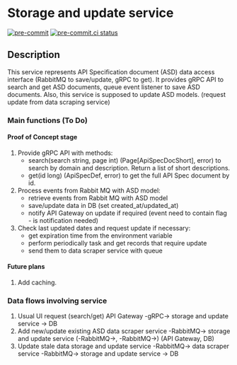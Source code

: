 # Storage and update service
[![pre-commit](https://img.shields.io/badge/pre--commit-enabled-brightgreen?logo=pre-commit&logoColor=white)](https://github.com/pre-commit/pre-commit)
[![pre-commit.ci status](https://results.pre-commit.ci/badge/github/rog-golang-buddies/api-hub_storage-and-update-service/main.svg)](https://results.pre-commit.ci/latest/github/rog-golang-buddies/api-hub_storage-and-update-service/main)

## Description
This service represents API Specification document (ASD) data access interface (RabbitMQ to save/update, gRPC to get).
It provides gRPC API to search and get ASD documents, queue event listener to save ASD documents.
Also, this service is supposed to update ASD models. (request update from data scraping service)

### Main functions (To Do)
#### Proof of Concept stage
1. Provide gRPC API with methods:
    * search(search string, page int) (Page[ApiSpecDocShort], error) to search by domain and description. Return a list of short descriptions.
    * get(id long) (ApiSpecDef, error) to get the full API Spec document by id.
2. Process events from Rabbit MQ with ASD model:
    * retrieve events from Rabbit MQ with ASD model
    * save/update data in DB (set created_at/updated_at)
    * notify API Gateway on update if required (event need to contain flag - is notification needed)
3. Check last updated dates and request update if necessary:
    * get expiration time from the environment variable
    * perform periodically task and get records that require update
    * send them to data scraper service with queue

#### Future plans
1. Add caching.

### Data flows involving service
1. Usual UI request (search/get)
   API Gateway -gRPC-> storage and update service -> DB
2. Add new/update existing ASD
   data scraper service -RabbitMQ-> storage and update service (-RabbitMQ->, -RabbitMQ->) (API Gateway, DB)
3. Update stale data
   storage and update service -RabbitMQ-> data scraper service -RabbitMQ-> storage and update service -> DB
